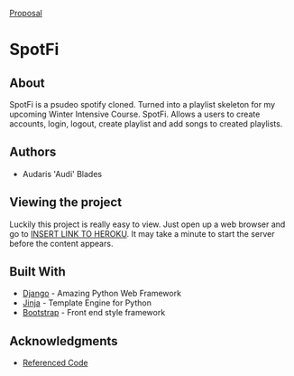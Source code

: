 [Proposal](proposal.md)

# SpotFi

## About
SpotFi is a psudeo spotify cloned. Turned into a playlist skeleton for my upcoming Winter Intensive Course. SpotFi. Allows a users to create accounts, login, logout, create playlist and add songs to created playlists.

## Authors
* Audaris 'Audi' Blades


## Viewing the project
Luckily this project is really easy to view. Just open up a web browser and go to [INSERT LINK TO HEROKU](https://palletsprojects.com/p/flask/). It may take a minute to start the server before the content appears.


## Built With

* [Django](https://palletsprojects.com/p/flask/) - Amazing Python Web Framework
* [Jinja](https://palletsprojects.com/p/jinja/) - Template Engine for Python
* [Bootstrap](https://getbootstrap.com) - Front end style framework

## Acknowledgments

* [Referenced Code](https://github.com/ablades/makewiki_v2/)
